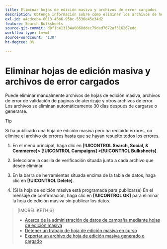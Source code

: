 ```yaml
---
title: Eliminar hojas de edición masiva y archivos de error cargados
description: Obtenga información sobre cómo eliminar los archivos de hojas de edición masiva y los archivos de error.
exl-id: a4cdceb4-6013-46b6-95bc-5536e45e34d2
feature: Search Bulksheets
source-git-commit: d0f1c413134a0868ddec79ded7672af316267edd
workflow-type: tm+mt
source-wordcount: '130'
ht-degree: 0%

---
```


# Eliminar hojas de edición masiva y archivos de error cargados

Puede eliminar manualmente archivos de hojas de edición masiva, archivos de error de validación de páginas de aterrizaje y otros archivos de error. Los archivos se eliminan automáticamente 30 días después de cargarse o generarse.

>[!TIP]
>
>Si ha publicado una hoja de edición masiva pero ha recibido errores, no elimine el archivo de errores hasta que se hayan resuelto todos los errores.

1. En el menú principal, haga clic en **[!UICONTROL Search, Social, & Commerce]> [!UICONTROL Campaigns] >[!UICONTROL Bulksheets]**.

1. Seleccione la casilla de verificación situada junto a cada archivo que desee eliminar.

1. En la barra de herramientas situada encima de la tabla de datos, haga clic en **[!UICONTROL Delete]**.

1. (Si la hoja de edición masiva está programada para publicarse) En el mensaje de confirmación, haga clic en **[!UICONTROL OK]** para eliminar la hoja de edición masiva sin publicar los datos.

>[!MORELIKETHIS]
>
>* [Acerca de la administración de datos de campaña mediante hojas de edición masiva](bulksheet-about.md)
>* [Detener un trabajo de hoja de edición masiva en curso](bulksheet-stop-job.md)
>* [Exportar un archivo de hoja de edición masiva generado o cargado](bulksheet-export.md)
